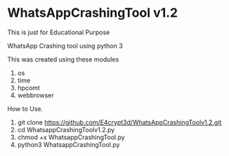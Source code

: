 # WhatsAppCrashingTool v1.2
This is just for Educational Purpose

WhatsApp Crashing tool using python 3

This was created using these modules
1. os
2. time
3. hpcomt
4. webbrowser

How to Use.
1. git clone https://github.com/E4crypt3d/WhatsAppCrashingToolv1.2.git
2. cd WhatsappCrashingToolv1.2.py
3. chmod +x WhatsappCrashingTool.py
4. python3 WhatsappCrashingTool.py
